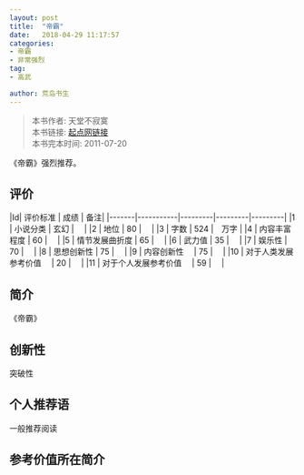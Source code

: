 ```yaml
---
layout: post
title:  "帝霸"
date:   2018-04-29 11:17:57
categories:
- 帝霸
- 非常强烈
tag:
- 高武

author: 荒岛书生
---
```


> 本书作者:  天堂不寂寞  
> 本书链接:  [起点网链接](https://book.qidian.com/info/1209977)  
> 本书完本时间: 2011-07-20

《帝霸》强烈推荐。
<!---more--->


## 评价

|Id| 评价标准   |  成绩 | 备注|
|-------|-----------|---------|---------|---------|
|1 | 小说分类        | 玄幻  |　 |
|2 | 地位            | 80  |　 |
|3 | 字数            | 524  |　万字 |
|4 | 内容丰富程度     | 60  |　 |
|5 | 情节发展曲折度    | 65  |　 |
|6 | 武力值          | 35  |　 |
|7 | 娱乐性           | 70  |　 |
|8 | 思想创新性       | 75  |　 |
|9 | 内容创新性　      | 75  |　 |
|10 | 对于人类发展参考价值　        | 20  |　 |
|11 | 对于个人发展参考价值　        | 59  |　 |

## 简介
《帝霸》


## 创新性
突破性

## 个人推荐语
一般推荐阅读

## 参考价值所在简介
